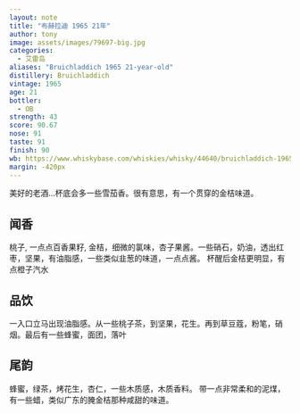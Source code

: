 ```yaml
---
layout: note
title: "布赫拉迪 1965 21年"
author: tony
image: assets/images/79697-big.jpg
categories:
  - 艾雷岛
aliases: "Bruichladdich 1965 21-year-old"
distillery: Bruichladdich
vintage: 1965
age: 21
bottler:
  - OB
strength: 43
score: 90.67
nose: 91
taste: 91
finish: 90
wb: https://www.whiskybase.com/whiskies/whisky/44640/bruichladdich-1965
margin: -420px
---
```

美好的老酒...杯底会多一些雪茄香。很有意思，有一个贯穿的金桔味道。

## 闻香
桃子, 一点点百香果籽, 金桔，细微的氯味，杏子果酱。一些硝石，奶油，透出红枣，坚果，有油脂感，一些类似韭葱的味道，一点点酱。
杯醒后金桔更明显，有点橙子汽水

## 品饮
一入口立马出现油脂感。从一些桃子茶，到坚果，花生。再到草豆蔻，粉笔，硝烟。最后有一些蜂蜜，面团，落叶

## 尾韵
蜂蜜，绿茶，烤花生，杏仁，一些木质感，木质香料。
带一点非常柔和的泥煤，有一些蜡，类似广东的腌金桔那种咸甜的味道。
